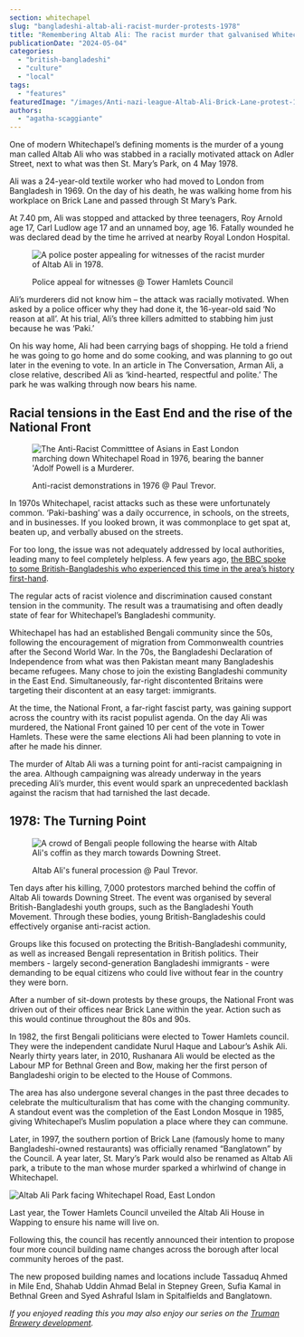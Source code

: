 ```yaml
---
section: whitechapel
slug: "bangladeshi-altab-ali-racist-murder-protests-1978"
title: "Remembering Altab Ali: The racist murder that galvanised Whitechapel's Bengali community"
publicationDate: "2024-05-04"
categories: 
  - "british-bangladeshi"
  - "culture"
  - "local"
tags: 
  - "features"
featuredImage: "/images/Anti-nazi-league-Altab-Ali-Brick-Lane-protest-1978-Whitechapel-Syd-Sheldon.jpg"
authors: 
  - "agatha-scaggiante"
---
```


One of modern Whitechapel’s defining moments is the murder of a young man called Altab Ali who was stabbed in a racially motivated attack on Adler Street, next to what was then St. Mary’s Park, on 4 May 1978.

Ali was a 24-year-old textile worker who had moved to London from Bangladesh in 1969. On the day of his death, he was walking home from his workplace on Brick Lane and passed through St Mary’s Park.

At 7.40 pm, Ali was stopped and attacked by three teenagers, Roy Arnold age 17, Carl Ludlow age 17 and an unnamed boy, age 16. Fatally wounded he was declared dead by the time he arrived at nearby Royal London Hospital. 

<figure>

![A police poster appealing for witnesses of the racist murder of Altab Ali in 1978.](/images/Police-poster-appeal-altab-ali-murder-1978.jpg)

<figcaption>

Police appeal for witnesses @ Tower Hamlets Council

</figcaption>

</figure>

Ali’s murderers did not know him – the attack was racially motivated. When asked by a police officer why they had done it, the 16-year-old said ‘No reason at all’. At his trial, Ali’s three killers admitted to stabbing him just because he was ‘Paki.’

On his way home, Ali had been carrying bags of shopping. He told a friend he was going to go home and do some cooking, and was planning to go out later in the evening to vote. In an article in The Conversation, Arman Ali, a close relative, described Ali as ‘kind-hearted, respectful and polite.’ The park he was walking through now bears his name. 

## Racial tensions in the East End and the rise of the National Front

<figure>

![The Anti-Racist Committtee of Asians in East London marching down Whitechapel Road in 1976, bearing the banner 'Adolf Powell is a Murderer.](/images/Anti-Nazi-demonstrations-Whitechapel-Road-London-E1-June-1976-credit-Paul-Trevor-1024x683.jpg)

<figcaption>

Anti-racist demonstrations in 1976 @ Paul Trevor.

</figcaption>

</figure>

In 1970s Whitechapel, racist attacks such as these were unfortunately common. ‘Paki-bashing’ was a daily occurrence, in schools, on the streets, and in businesses. If you looked brown, it was commonplace to get spat at, beaten up, and verbally abused on the streets. 

For too long, the issue was not adequately addressed by local authorities, leading many to feel completely helpless. A few years ago, [the BBC spoke to some British-Bangladeshis who experienced this time in the area’s history first-hand](https://www.bbc.co.uk/news/uk-england-london-36191020).

The regular acts of racist violence and discrimination caused constant tension in the community. The result was a traumatising and often deadly state of fear for Whitechapel’s Bangladeshi community. 

Whitechapel has had an established Bengali community since the 50s, following the encouragement of migration from Commonwealth countries after the Second World War. In the 70s, the Bangladeshi Declaration of Independence from what was then Pakistan meant many Bangladeshis became refugees. Many chose to join the existing Bangladeshi community in the East End. Simultaneously, far-right discontented Britains were targeting their discontent at an easy target: immigrants. 

At the time, the National Front, a far-right fascist party, was gaining support across the country with its racist populist agenda. On the day Ali was murdered, the National Front gained 10 per cent of the vote in Tower Hamlets. These were the same elections Ali had been planning to vote in after he made his dinner.

The murder of Altab Ali was a turning point for anti-racist campaigning in the area. Although campaigning was already underway in the years preceding Ali’s murder, this event would spark an unprecedented backlash against the racism that had tarnished the last decade.

## **1978: The Turning Point**

<figure>

![A crowd of Bengali people following the hearse with Altab Ali's coffin as they march towards Downing Street.](/images/March-behind-Altab-Ali-hearse-downing-street-14-May-1978-credit-Paul-Trevor.jpg)

<figcaption>

Altab Ali's funeral procession @ Paul Trevor.

</figcaption>

</figure>

Ten days after his killing, 7,000 protestors marched behind the coffin of Altab Ali towards Downing Street. The event was organised by several British-Bangladeshi youth groups, such as the Bangladeshi Youth Movement. Through these bodies, young British-Bangladeshis could effectively organise anti-racist action.

Groups like this focused on protecting the British-Bangladeshi community, as well as increased Bengali representation in British politics. Their members - largely second-generation Bangladeshi immigrants - were demanding to be equal citizens who could live without fear in the country they were born.

After a number of sit-down protests by these groups, the National Front was driven out of their offices near Brick Lane within the year. Action such as this would continue throughout the 80s and 90s.

In 1982, the first Bengali politicians were elected to Tower Hamlets council. They were the independent candidate Nurul Haque and Labour’s Ashik Ali. Nearly thirty years later, in 2010, Rushanara Ali would be elected as the Labour MP for Bethnal Green and Bow, making her the first person of Bangladeshi origin to be elected to the House of Commons.

The area has also undergone several changes in the past three decades to celebrate the multiculturalism that has come with the changing community. A standout event was the completion of the East London Mosque in 1985, giving Whitechapel’s Muslim population a place where they can commune.

Later, in 1997, the southern portion of Brick Lane (famously home to many Bangladeshi-owned restaurants) was officially renamed “Banglatown” by the Council. A year later, St. Mary’s Park would also be renamed as Altab Ali park, a tribute to the man whose murder sparked a whirlwind of change in Whitechapel.

![Altab Ali Park facing Whitechapel Road, East London](/images/AltabAliPark-1024x683.jpeg)

Last year, the Tower Hamlets Council unveiled the Altab Ali House in Wapping to ensure his name will live on.

Following this, the council has recently announced their intention to propose four more council building name changes across the borough after local community heroes of the past.

The new proposed building names and locations include Tassaduq Ahmed in Mile End, Shahab Uddin Ahmad Belal in Stepney Green, Sufia Kamal in Bethnal Green and Syed Ashraful Islam in Spitalfields and Banglatown.

_If you enjoyed reading this you may also enjoy our series on the [Truman Brewery development](https://whitechapellondon.co.uk/truman-brewery-development-community-reaches-boiling-point/)._
